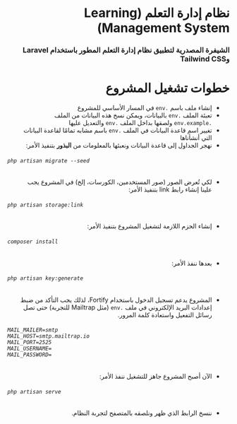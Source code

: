 <div dir="rtl">

# نظام إدارة التعلم (Learning Management System)

### الشيفرة المصدرية لتطبيق نظام إدارة التعلم المطور باستخدام Laravel وTailwind CSS

# خطوات تشغيل المشروع

* إنشاء ملف باسم `.env` في المسار الأساسي للمشروع
* تعبئة الملف `.env` بالبيانات، ويمكن نسخ هذه البيانات من الملف `.env.example` ولصقها بداخل الملف `.env` والتعديل عليها
* تغيير اسم قاعدة البيانات في الملف `.env` باسم مشابه تمامًا لقاعدة البيانات التي أنشأناها
* نهجر الجداول إلى قاعدة البيانات ونعبئها بالمعلومات من **البذور** بتنفيذ الأمر:

<h6 dir="ltr">

`php artisan migrate --seed`

</h6>

* لكي تُعرض الصور (صور المستخدمين، الكورسات، إلخ) في المشروع يجب علينا إنشاء رابط link بتنفيذ الأمر:
<h6 dir="ltr">

`php artisan storage:link`

</h6>

* إنشاء الحزم اللازمة لتشغيل المشروع بتنفيذ الأمر:
<h6 dir="ltr">

`composer install`

</h6>

* بعدها ننفذ الأمر:
<h6 dir="ltr"> 

`php artisan key:generate`

</h6>

* المشروع يدعم تسجيل الدخول باستخدام Fortify، لذلك يجب التأكد من ضبط إعدادات البريد الإلكتروني في ملف `.env` (مثل Mailtrap للتجربة) حتى تصل رسائل التفعيل واستعادة كلمة المرور.

<h6 dir="ltr">

`MAIL_MAILER=smtp`<br>
`MAIL_HOST=smtp.mailtrap.io`<br>
`MAIL_PORT=2525`<br>
`MAIL_USERNAME=`<br>
`MAIL_PASSWORD=`<br>

</h6>

* الآن أصبح المشروع جاهز للتشغيل ننفذ الأمر:

<h6 dir="ltr">

`php artisan serve`

</h6>

* ننسخ الرابط الذي ظهر ونلصقه بالمتصفح لتجربة النظام.

</div>

